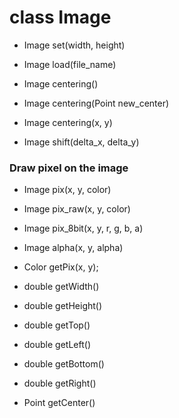 class Image
==========================

- Image set(width, height)
- Image load(file_name)

- Image centering()
- Image centering(Point new_center)
- Image centering(x, y)
- Image shift(delta_x, delta_y)

### Draw pixel on the image
- Image pix(x, y, color)
- Image pix_raw(x, y, color)
- Image pix_8bit(x, y, r, g, b, a)
- Image alpha(x, y, alpha)
- Color getPix(x, y);

- double getWidth()
- double getHeight()
- double getTop()
- double getLeft()
- double getBottom()
- double getRight()
- Point getCenter()